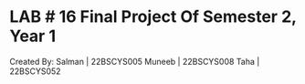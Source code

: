 # LAB # 16 Final Project Of Semester 2, Year 1

Created By:
Salman | 22BSCYS005
Muneeb | 22BSCYS008
Taha | 22BSCYS052
